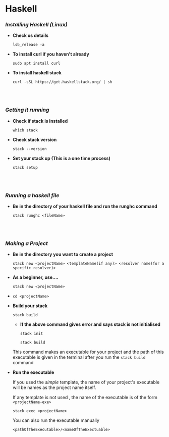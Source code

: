 # Haskell
### ***Installing Haskell (Linux)***
- **Check os details**

  ```lsb_release -a```

- **To install curl if you haven't already**

  ```sudo apt install curl```

- **To install haskell stack**

  ```curl -sSL https://get.haskellstack.org/ | sh```

<br><br>

### ***Getting it running***
- **Check if stack is installed**

  ```which stack```

- **Check stack version**

  ```stack --version```

- **Set your stack up (This is a one time process)**

  ```stack setup```

<br><br>

### ***Running a haskell file***
- **Be in the directory of your haskell file and run the runghc command**

  ```stack runghc <fileName>```

<br><br>

### ***Making a Project***
- **Be in the directory you want to create a project**

  ```stack new <projectName> <templateName(if any)> <resolver name(for a specific resolver)>```

- **As a beginner, use....**

  ```stack new <projectName>```

- ```cd <projectName>```

- **Build your stack**

  ```stack build```

  - **If the above command gives error and says stack is not initialised**

    ```stack init```

    ```stack build```

  This command makes an executable for your project and the path of this executable is given in the terminal after you run the ```stack build``` command

- **Run the executable**
    
    If you used the *simple* template, the name of your project's executable will be names as the project name itself.

    If any template is not used , the name of the executable is of the form ```<projectName-exe>```

  ```stack exec <projectName>```

  You can also run the executable manually

  ```<pathOfTheExecutable>/<nameOfTheExectuable>```